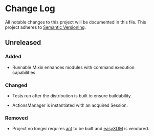 # Change Log
All notable changes to this project will be documented in this file.
This project adheres to [Semantic Versioning](http://semver.org/).

## Unreleased

### Added

* Runnable Mixin enhances modules with command execution capabilities.

### Changed

* Tests run after the distribution is built to ensure buildability.

* ActionsManager is instantiated with an acquired Session.

### Removed

* Project no longer requires [ant](http://ant.apache.org/) to be built
  and [easyXDM](https://github.com/oyvindkinsey/easyXDM) is vendored.
